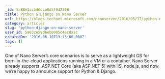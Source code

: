 ```yaml
---
_id: 5a88e1acbd6dca0d5f0d2308
title: Python & Django on Nano Server
url: https://blogs.technet.microsoft.com/nanoserver/2016/05/17/python-django-on-nano-server/
category: articles
slug: 'python-django-on-nano-server'
user_id: 5a83ce59d6eb0005c4ecda2c
createdOn: '2016-06-10T19:13:00.000Z'
tags: []
---
```


One of Nano Server’s core scenarios is to serve as a lightweight OS for born-in-the-cloud applications running in a VM or a container. Nano Server already supports .ASP.NET Core (aka ASP.NET 5) with IIS, node.js, and now, we’re happy to announce support for Python & Django.
